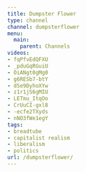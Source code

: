 ```yaml
---
title: Dumpster Flower
type: channel
channel: dumpsterflower
menu:
  main:
    parent: Channels
videos:
- fqPfvEdQFXU
- _pduGqRGuiU
- OiANgt0gMg0
- g6RESb7-btY
- dSe9DyhoXYw
- z1r1jS6gMIU
- LETmu_ItqOo
- CrUuCI-gxl8
- -ecfe2TXyds
- nNO3fWe1egY
tags:
- breadtube
- capitalist realism
- liberalism
- politics
url: /dumpsterflower/
---
```

